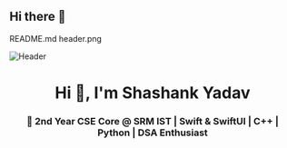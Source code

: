 ## Hi there 👋

<!-- Banner -->
<!-- Banner -->
README.md
header.png

<!-- Header Image -->
![Header](https://raw.githubusercontent.com/ShashankYadav/ShashankYadav/main/header.png)

<h1 align="center">Hi 👋, I'm Shashank Yadav</h1>
<h3 align="center">🚀 2nd Year CSE Core @ SRM IST | Swift & SwiftUI | C++ | Python | DSA Enthusiast</h3>


<!--
**ShashankYadav28/ShashankYadav28** is a ✨ _special_ ✨ repository because its `README.md` (this file) appears on your GitHub profile.

Here are some ideas to get you started:

- 🔭 I’m currently working on ...
- 🌱 I’m currently learning ...
- 👯 I’m looking to collaborate on ...
- 🤔 I’m looking for help with ...
- 💬 Ask me about ...
- 📫 How to reach me: ...
- 😄 Pronouns: ...
- ⚡ Fun fact: ...
-->
